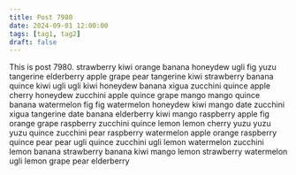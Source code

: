 ```yaml
---
title: Post 7980
date: 2024-09-01 12:00:00
tags: [tag1, tag2]
draft: false
---
```

This is post 7980.
strawberry
kiwi
orange
banana
honeydew
ugli
fig
yuzu
tangerine
elderberry
apple
grape
pear
tangerine
kiwi
strawberry
banana
quince
kiwi
ugli
ugli
kiwi
honeydew
banana
xigua
zucchini
quince
apple
cherry
honeydew
zucchini
apple
quince
grape
mango
mango
quince
banana
watermelon
fig
fig
watermelon
honeydew
kiwi
mango
date
zucchini
xigua
tangerine
date
banana
elderberry
kiwi
mango
raspberry
apple
fig
orange
grape
raspberry
zucchini
quince
lemon
lemon
cherry
yuzu
yuzu
yuzu
quince
zucchini
pear
raspberry
watermelon
apple
orange
raspberry
quince
pear
pear
ugli
quince
zucchini
ugli
lemon
watermelon
zucchini
lemon
banana
strawberry
banana
kiwi
mango
lemon
strawberry
watermelon
ugli
lemon
grape
pear
elderberry
